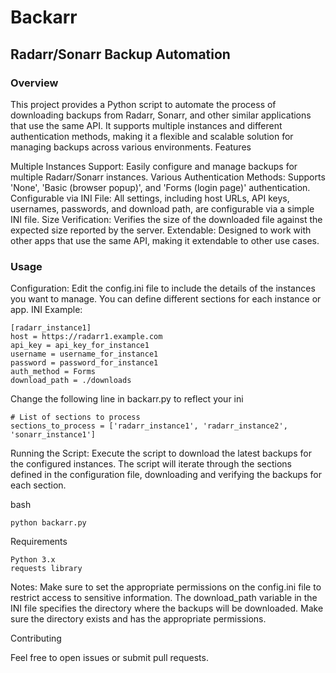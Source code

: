 # Backarr
## Radarr/Sonarr Backup Automation
### Overview

This project provides a Python script to automate the process of downloading backups from Radarr, Sonarr, and other similar applications that use the same API. It supports multiple instances and different authentication methods, making it a flexible and scalable solution for managing backups across various environments.
Features

Multiple Instances Support: Easily configure and manage backups for multiple Radarr/Sonarr instances.
Various Authentication Methods: Supports 'None', 'Basic (browser popup)', and 'Forms (login page)' authentication.
Configurable via INI File: All settings, including host URLs, API keys, usernames, passwords, and download path, are configurable via a simple INI file.
Size Verification: Verifies the size of the downloaded file against the expected size reported by the server.
Extendable: Designed to work with other apps that use the same API, making it extendable to other use cases.

### Usage

Configuration: Edit the config.ini file to include the details of the instances you want to manage. You can define different sections for each instance or app. 
INI Example:

    [radarr_instance1]
    host = https://radarr1.example.com
    api_key = api_key_for_instance1
    username = username_for_instance1
    password = password_for_instance1
    auth_method = Forms
    download_path = ./downloads

Change the following line in backarr.py to reflect your ini

    # List of sections to process
    sections_to_process = ['radarr_instance1', 'radarr_instance2', 'sonarr_instance1']

Running the Script: Execute the script to download the latest backups for the configured instances. The script will iterate through the sections defined in the configuration file, downloading and verifying the backups for each section.

bash

    python backarr.py

Requirements

    Python 3.x
    requests library

Notes: Make sure to set the appropriate permissions on the config.ini file to restrict access to sensitive information. The download_path variable in the INI file specifies the directory where the backups will be downloaded. Make sure the directory exists and has the appropriate permissions.

Contributing

Feel free to open issues or submit pull requests.

